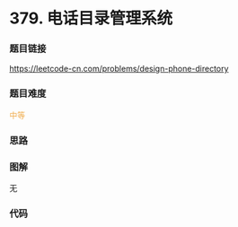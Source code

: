 # 379. 电话目录管理系统

### 题目链接

https://leetcode-cn.com/problems/design-phone-directory

### 题目难度

<font color=#F0AD4E>中等</font>

### 思路



### 图解

无

### 代码

```python
```